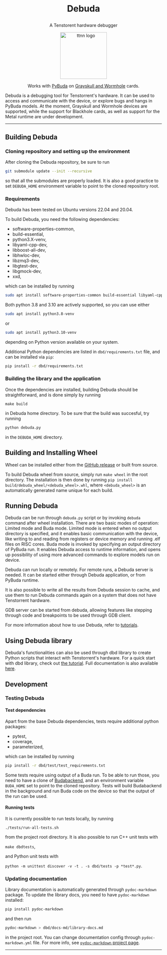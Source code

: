 <div align="center">

<h1>

Debuda

</h1>

A Tenstorent hardware debugger

<img src="./dbd/docs-md/tt_logo.png" alt="ttnn logo" height="150"/>

Works with [PyBuda](https://github.com/tenstorrent/tt-buda) on [Grayskull and Wormhole](https://tenstorrent.com/cards/) cards.

</div>

Debuda is a debugging tool for Tenstorrent's hardware. 
It can be used to access and communicate with the device, or explore bugs and hangs in PyBuda models. 
At the moment, Grayskull and Wormhole devices are supported, while the support for Blackhole cards, as well as support for the Metal runtime are under development.

---

## Building Debuda

### Cloning repository and setting up the environment

After cloning the Debuda repository, be sure to run

```bash
git submodule update --init --recursive
```

so that all the submodules are properly loaded.
It is also a good practice to set `DEBUDA_HOME` environment variable to point to the cloned repository root.

### Requirements

Debuda has been tested on Ubuntu versions 22.04 and 20.04.

[//]: # (TODO: We should check this on vanilla system and also separate test, build and run dependencies, as per #)
To build Debuda, you need the following dependencies:

- software-properties-common,
- build-essential,
- python3.X-venv,
- libyaml-cpp-dev,
- libboost-all-dev,
- libhwloc-dev,
- libzmq3-dev,
- libgtest-dev,
- libgmock-dev,
- xxd,

which can be installed by running

```bash
sudo apt install software-properties-common build-essential libyaml-cpp-dev libboost-all-dev libhwloc-dev libzmq3-dev libgtest-dev libgmock-dev xxd
```

Both python 3.8 and 3.10 are actively supported, so you can use either

```bash
sudo apt install python3.8-venv
```

or

```bash
sudo apt install python3.10-venv
```

depending on Python version available on your system.

Additional Python dependencies are listed in `dbd/requirements.txt` file, and can be installed via `pip`:

```bash
pip install -r dbd/requirements.txt
```

### Building the library and the application

Once the dependencies are installed, building Debuda should be straightforward, and is done simply by running

```
make build
```

in Debuda home directory.
To be sure that the build was succesful, try running

```bash
python debuda.py
```

in the `DEBUDA_HOME` directory.


## Building and Installing Wheel

Wheel can be installed either from the [GitHub release](https://github.com/tenstorrent/tt-debuda/releases) or built from source.

To build Debuda wheel from source, simply run `make wheel` in the root directory. The installation is then done by running `pip install build/debuda_wheel/<debuda_wheel>.whl`, where `<debuda_wheel>` is an automatically generated name unique for each build.

## Running Debuda

Debuda can be run through `debuda.py` script or by invoking `debuda` command after wheel installation.
There are two basic modes of operation: Limited mode and Buda mode.
Limited mode is entered when no output directory is specified, and it enables basic communication with the device, like writing to and reading from registers or device memory and running .elf files on RISC cores.
Buda mode is invoked by specifying an output directory of PyBuda run.
It enables Debuda access to runtime information, and opens up possibility of using more advanced commands to explore models run on device.

Debuda can run locally or remotely.
For remote runs, a Debuda server is needed.
It can be started either through Debuda application, or from PyBuda runtime.

It is also possible to write all the results from Debuda session to cache, and use them to run Debuda commands again on a system that does not have Tenstorrent hardware.

GDB server can be started from debuda, allowing features like stepping through code and breakpoints to be used through GDB client.

For more information about how to use Debuda, refer to [tutorials](TODO).

## Using Debuda library

Debuda's functionalities can also be used through dbd library to create Python scripts that interact with Tenstorrent's hardware.
For a quick start with dbd library, check out [the tutorial](dbd/docs-md/debuda-lib-tutorial.md).
Full documentation is also available [here](dbd/docs-md/library-docs.md).

## Development

### Testing Debuda

#### Test dependencies

Apart from the base Debuda dependencies, tests require additional python packages:

- pytest,
- coverage,
- parameterized,

which can be installed by running

```bash
pip install -r dbd/test/test_requirements.txt
```

Some tests require using output of a Buda run.
To be able to run those, you need to have a clone of [Budabackend](https://github.com/tenstorrent/tt-budabackend/tree/main), and an environment variable `BUDA_HOME` set to point to the cloned repository.
Tests will build Budabackend in the background and run Buda code on the device so that the output of the run can be used.

#### Running tests

It is currently possible to run tests locally, by running

`./tests/run-all-tests.sh`

from the project root directory. It is also possible to run C++ unit tests with

`make dbdtests`,

and Python unit tests with

`python -m unittest discover -v -t . -s dbd/tests -p *test*.py`.

### Updating documentation

Library documentation is automatically generated through `pydoc-markdown` package.
To update the library docs, you need to have `pydoc-markdown` installed:

```bash
pip install pydoc-markdown
```

and then run

```bash
pydoc-markdown > dbd/docs-md/library-docs.md
```

in the project root.
You can change documentation config through `pydoc-markdown.yml` file.
For more info, see [`pydoc-markdown` project page](https://github.com/NiklasRosenstein/pydoc-markdown).

---